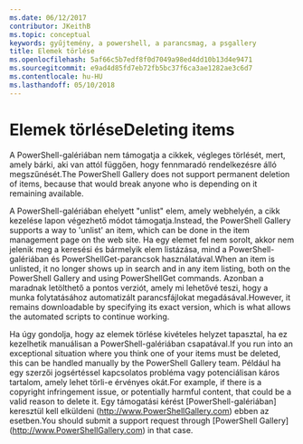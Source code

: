 ```yaml
---
ms.date: 06/12/2017
contributor: JKeithB
ms.topic: conceptual
keywords: gyűjtemény, a powershell, a parancsmag, a psgallery
title: Elemek törlése
ms.openlocfilehash: 5af66c5b7edf8f0d7049a98ed4dd10b13d4e9471
ms.sourcegitcommit: e9ad4d85fd7eb72fb5bc37f6ca3ae1282ae3c6d7
ms.contentlocale: hu-HU
ms.lasthandoff: 05/10/2018
---
```

# <a name="deleting-items"></a><span data-ttu-id="33615-103">Elemek törlése</span><span class="sxs-lookup"><span data-stu-id="33615-103">Deleting items</span></span>

<span data-ttu-id="33615-104">A PowerShell-galériában nem támogatja a cikkek, végleges törlését, mert, amely bárki, aki van attól függően, hogy fennmaradó rendelkezésre álló megszűnését.</span><span class="sxs-lookup"><span data-stu-id="33615-104">The PowerShell Gallery does not support permanent deletion of items, because that would break anyone who is depending on it remaining available.</span></span>

<span data-ttu-id="33615-105">A PowerShell-galériában ehelyett "unlist" elem, amely webhelyén, a cikk kezelése lapon végezhető módot támogatja.</span><span class="sxs-lookup"><span data-stu-id="33615-105">Instead, the PowerShell Gallery supports a way to 'unlist' an item, which can be done in the item management page on the web site.</span></span>
<span data-ttu-id="33615-106">Ha egy elemet fel nem sorolt, akkor nem jelenik meg a keresési és bármelyik elem listázása, mind a PowerShell-galériában és PowerShellGet-parancsok használatával.</span><span class="sxs-lookup"><span data-stu-id="33615-106">When an item is unlisted, it no longer shows up in search and in any item listing, both on the PowerShell Gallery and using PowerShellGet commands.</span></span>
<span data-ttu-id="33615-107">Azonban a maradnak letölthető a pontos verziót, amely mi lehetővé teszi, hogy a munka folytatásához automatizált parancsfájlokat megadásával.</span><span class="sxs-lookup"><span data-stu-id="33615-107">However, it remains downloadable by specifying its exact version, which is what allows the automated scripts to continue working.</span></span>

<span data-ttu-id="33615-108">Ha úgy gondolja, hogy az elemek törlése kivételes helyzet tapasztal, ha ez kezelhetik manuálisan a PowerShell-galériában csapatával.</span><span class="sxs-lookup"><span data-stu-id="33615-108">If you run into an exceptional situation where you think one of your items must be deleted, this can be handled manually by the PowerShell Gallery team.</span></span>
<span data-ttu-id="33615-109">Például ha egy szerzői jogsértéssel kapcsolatos probléma vagy potenciálisan káros tartalom, amely lehet törli-e érvényes okát.</span><span class="sxs-lookup"><span data-stu-id="33615-109">For example, if there is a copyright infringement issue, or potentially harmful content, that could be a valid reason to delete it.</span></span>
<span data-ttu-id="33615-110">Egy támogatási kérést [PowerShell-galériában] keresztül kell elküldeni (http://www.PowerShellGallery.com) ebben az esetben.</span><span class="sxs-lookup"><span data-stu-id="33615-110">You should submit a support request through [PowerShell Gallery] (http://www.PowerShellGallery.com) in that case.</span></span>